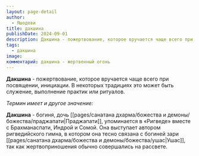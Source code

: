 ```yaml
---
layout: page-detail
author:
  - Яшодеви
title: дакшина
publishDate: 2024-09-01
description: Дакшина - пожертвование, которое вручается чаще всего при посвящении, инициации. В некоторых традициях это может быть служение, выполнение практик или ритуалов.
tags:
  - дакшина
image: 
комментарий: дакшина - жертвенный огонь
---
```

**Дакшина** - пожертвование, которое вручается чаще всего при посвящении, инициации. В некоторых традициях это может быть служение, выполнение практик или ритуалов.

*Термин имеет и другое значение:*

**Дакшина** - богиня, дочь [[pages/санатана дхарма/божества и демоны/божества/праджапати|Праджапати]], упоминается в «Ригведе» вместе с Брахманаспати, Индрой и Сомой. Она выступает автором ригведийского гимна, в котором она тесно связана с богиней зари [[pages/санатана дхарма/божества и демоны/божества/ушас|Ушас]], так как жертвоприношения обычно совершались на рассвете.

